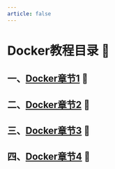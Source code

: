 ```yaml
---
article: false
---
```

# Docker教程目录  :love_letter:
## 一、[Docker章节1](/linux/docker/docker01.md)  :clown_face:
## 二、[Docker章节2](/linux/docker/docker02.md)  :clown_face:
## 三、[Docker章节3](/linux/docker/docker03.md)  :clown_face:
## 四、[Docker章节4](/linux/docker/docker04.md)  :clown_face:
